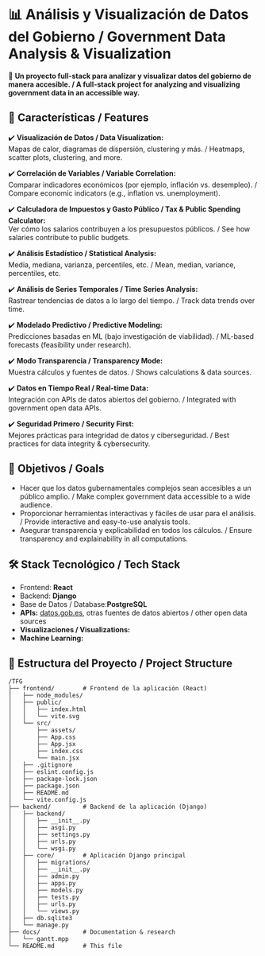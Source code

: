 # 📊 Análisis y Visualización de Datos del Gobierno / Government Data Analysis & Visualization

🚀 **Un proyecto full-stack para analizar y visualizar datos del gobierno de manera accesible. / A full-stack project for analyzing and visualizing government data in an accessible way.**

## 📌 Características / Features
✔️ **Visualización de Datos / Data Visualization:**  
Mapas de calor, diagramas de dispersión, clustering y más. / Heatmaps, scatter plots, clustering, and more.  
  
✔️ **Correlación de Variables / Variable Correlation:**  
Comparar indicadores económicos (por ejemplo, inflación vs. desempleo). / Compare economic indicators (e.g., inflation vs. unemployment).  
  
✔️ **Calculadora de Impuestos y Gasto Público / Tax & Public Spending Calculator:**  
Ver cómo los salarios contribuyen a los presupuestos públicos. / See how salaries contribute to public budgets.  
  
✔️ **Análisis Estadístico / Statistical Analysis:**  
Media, mediana, varianza, percentiles, etc. / Mean, median, variance, percentiles, etc.  
  
✔️ **Análisis de Series Temporales / Time Series Analysis:**  
Rastrear tendencias de datos a lo largo del tiempo. / Track data trends over time.  
  
✔️ **Modelado Predictivo / Predictive Modeling:**  
Predicciones basadas en ML (bajo investigación de viabilidad). / ML-based forecasts (feasibility under research).  
  
✔️ **Modo Transparencia / Transparency Mode:**  
Muestra cálculos y fuentes de datos. / Shows calculations & data sources.  
  
✔️ **Datos en Tiempo Real / Real-time Data:**  
Integración con APIs de datos abiertos del gobierno. / Integrated with government open data APIs.  
  
✔️ **Seguridad Primero / Security First:**  
Mejores prácticas para integridad de datos y ciberseguridad. / Best practices for data integrity & cybersecurity.  

## 🎯 Objetivos / Goals
- Hacer que los datos gubernamentales complejos sean accesibles a un público amplio. / Make complex government data accessible to a wide audience.  
- Proporcionar herramientas interactivas y fáciles de usar para el análisis. / Provide interactive and easy-to-use analysis tools.  
- Asegurar transparencia y explicabilidad en todos los cálculos. / Ensure transparency and explainability in all computations.  

## 🛠️ Stack Tecnológico / Tech Stack
- Frontend: **React**  
- Backend: **Django**  
- Base de Datos / Database:**PostgreSQL**  
- **APIs:** [datos.gob.es](https://datos.gob.es), otras fuentes de datos abiertos / other open data sources  
- **Visualizaciones / Visualizations:**  
- **Machine Learning:**  

## 📂 Estructura del Proyecto / Project Structure
```
/TFG
├── frontend/        # Frontend de la aplicación (React)
│   ├── node_modules/   
│   ├── public/        
│   │   ├── index.html   
│   │   └── vite.svg    
│   └── src/           
│       ├── assets/    
│       ├── App.css    
│       ├── App.jsx    
│       ├── index.css    
│       └── main.jsx   
│   ├── .gitignore     
│   ├── eslint.config.js 
│   ├── package-lock.json 
│   ├── package.json     
│   ├── README.md        
│   └── vite.config.js   
├── backend/         # Backend de la aplicación (Django)
│   ├── backend/     
│   │   ├── __init__.py 
│   │   ├── asgi.py     
│   │   ├── settings.py 
│   │   ├── urls.py     
│   │   └── wsgi.py     
│   ├── core/        # Aplicación Django principal
│   │   ├── migrations/ 
│   │   ├── __init__.py 
│   │   ├── admin.py    
│   │   ├── apps.py     
│   │   ├── models.py   
│   │   ├── tests.py    
│   │   ├── urls.py     
│   │   └── views.py    
│   ├── db.sqlite3     
│   └── manage.py
├── docs/            # Documentation & research
│   └── gantt.mpp
└── README.md        # This file
```